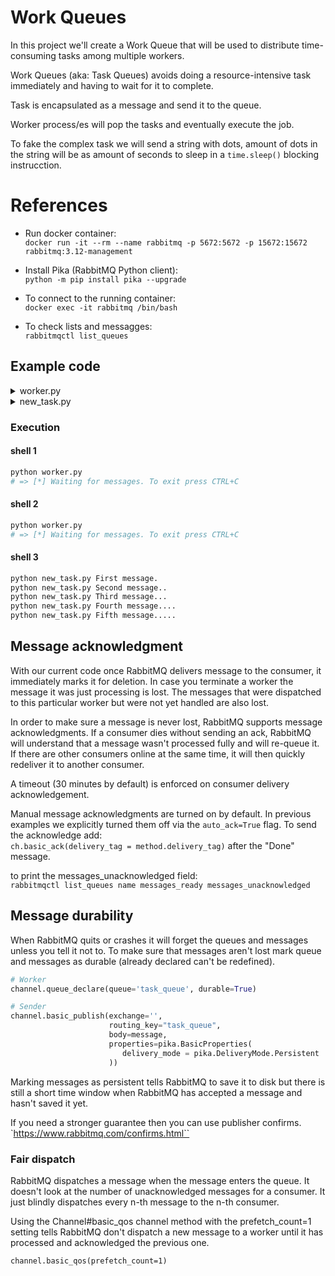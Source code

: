 # Work Queues

In this project we'll create a Work Queue that will be used to distribute time-consuming tasks among multiple workers.

Work Queues (aka: Task Queues) avoids doing a resource-intensive task immediately and having to wait for it to complete. 

Task is encapsulated as a message and send it to the queue. 

Worker process/es will pop the tasks and eventually execute the job.

To fake the complex task we will send a string with dots, amount of dots in the string will be as amount of seconds to sleep in a `time.sleep()` blocking instrucction.

# References

- Run docker container: \
`docker run -it --rm --name rabbitmq -p 5672:5672 -p 15672:15672 rabbitmq:3.12-management`

- Install Pika (RabbitMQ Python client): \
`python -m pip install pika --upgrade`

- To connect to the running container: \
`docker exec -it rabbitmq /bin/bash`

- To check lists and messagges: \
`rabbitmqctl list_queues`

## Example code

<details><summary>worker.py</summary>

```python
import pika, sys, os

def main():
    # Establish a connection with RabbitMQ server
    connection = pika.BlockingConnection(pika.ConnectionParameters('localhost'))
    channel = connection.channel()

    # Declare the queue
    channel.queue_declare(queue='hello')

    # Define a callback function to process the messages
    def callback(ch, method, properties, body):
        print(" [x] Received %r" % body)

    # Tell RabbitMQ that this particular callback function should receive messages from our 'hello' queue
    channel.basic_consume(queue='hello',
                        auto_ack=True,
                        on_message_callback=callback)

    print(' [*] Waiting for messages. To exit press CTRL+C')
    channel.start_consuming()

if __name__ == '__main__':
    try:
        main()
    except KeyboardInterrupt:
        print('Interrupted')
        try:
            sys.exit(0)
        except SystemExit:
            os._exit(0)
```
</details>

<details><summary>new_task.py</summary>

```python
import pika, sys

# Establish a connection with RabbitMQ server
connection = pika.BlockingConnection(pika.ConnectionParameters('localhost'))
channel = connection.channel()

# Create a queue named 'hello'
channel.queue_declare(queue='hello')

# Send a message
message = ' '.join(sys.argv[1:]) or "Hello World!"
channel.basic_publish(exchange='',
                      routing_key='hello',
                      body=message)
print(f" [x] Sent {message}")
connection.close()
```
</details>


### Execution

#### shell 1
```bash
python worker.py
# => [*] Waiting for messages. To exit press CTRL+C
```

#### shell 2
```bash
python worker.py
# => [*] Waiting for messages. To exit press CTRL+C
```
#### shell 3
```bash
python new_task.py First message.
python new_task.py Second message..
python new_task.py Third message...
python new_task.py Fourth message....
python new_task.py Fifth message.....
```


## Message acknowledgment

With our current code once RabbitMQ delivers message to the consumer, it immediately marks it for deletion. In case you terminate a worker the message it was just processing is lost. The messages that were dispatched to this particular worker but were not yet handled are also lost.

In order to make sure a message is never lost, RabbitMQ supports message acknowledgments. If a consumer dies without sending an ack, RabbitMQ will understand that a message wasn't processed fully and will re-queue it. If there are other consumers online at the same time, it will then quickly redeliver it to another consumer. 

A timeout (30 minutes by default) is enforced on consumer delivery acknowledgement.

Manual message acknowledgments are turned on by default. In previous examples we explicitly turned them off via the `auto_ack=True` flag.
To send the acknowledge add: \
`ch.basic_ack(delivery_tag = method.delivery_tag)` 
after the "Done" message.

to print the messages_unacknowledged field: \
`rabbitmqctl list_queues name messages_ready messages_unacknowledged`

## Message durability

When RabbitMQ quits or crashes it will forget the queues and messages unless you tell it not to. 
To make sure that messages aren't lost mark queue and messages as durable (already declared can't be redefined). 
```python
# Worker
channel.queue_declare(queue='task_queue', durable=True)

# Sender
channel.basic_publish(exchange='',
                      routing_key="task_queue",
                      body=message,
                      properties=pika.BasicProperties(
                         delivery_mode = pika.DeliveryMode.Persistent
                      ))
```

Marking messages as persistent tells RabbitMQ to save it to disk but there is still a short time window when RabbitMQ has accepted a message and hasn't saved it yet. 

If you need a stronger guarantee then you can use publisher confirms.
`https://www.rabbitmq.com/confirms.html``

### Fair dispatch
RabbitMQ dispatches a message when the message enters the queue. It doesn't look at the number of unacknowledged messages for a consumer. It just blindly dispatches every n-th message to the n-th consumer.

Using the Channel#basic_qos channel method with the prefetch_count=1 setting tells RabbitMQ don't dispatch a new message to a worker until it has processed and acknowledged the previous one. 

`channel.basic_qos(prefetch_count=1)`